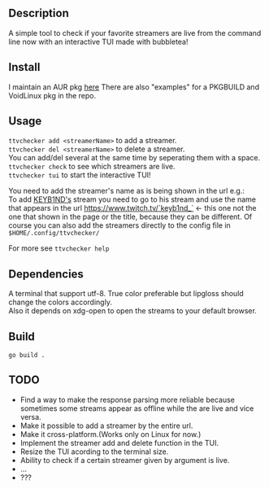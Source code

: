 ## Description
A simple tool to check if your favorite streamers are live from
the command line now with an interactive TUI made with bubbletea!  

## Install
I maintain an AUR pkg [here](https://aur.archlinux.org/packages/ttvchecker)
There are also "examples" for a PKGBUILD and VoidLinux pkg in the repo.

## Usage
`ttvchecker add <streamerName>` to add a streamer.  
`ttvchecker del <streamerName>` to delete a streamer.  
You can add/del several at the same time by seperating them with a space.  
`ttvchecker check` to see which streamers are live.  
`ttvchecker tui` to start the interactive TUI!  

You need to add the streamer's name as is being shown in the url e.g.:  
  To add [KEYB1ND's](https://www.twitch.tv/keyb1nd_) stream you need to go
  to his stream and use the name that appears in the url https://www.twitch.tv/`keyb1nd_` <- this one
  not the one that shown in the page or the title, because they can be different.
Of course you can also add the streamers directly to the config file in `$HOME/.config/ttvchecker/`

For more see `ttvchecker help`

## Dependencies
A terminal that support utf-8. True color preferable but lipgloss should change the colors accordingly.  
Also it depends on xdg-open to open the streams to your default browser.

## Build
`go build .`

## TODO
* Find a way to make the response parsing more reliable because sometimes some streams appear as offline
while the are live and vice versa.
* Make it possible to add a streamer by the entire url.
* Make it cross-platform.(Works only on Linux for now.)
* Implement the streamer add and delete function in the TUI.
* Resize the TUI acording to the terminal size.
* Ability to check if a certain streamer given by argument is live.
* ...
* ???


